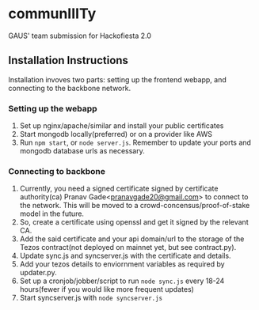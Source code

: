 # communIIITy
GAUS' team submission for Hackofiesta 2.0

## Installation Instructions
Installation invoves two parts: setting up the frontend webapp, and connecting to the backbone network.

### Setting up the webapp
1. Set up nginx/apache/similar and install your public certificates
1. Start mongodb locally(preferred) or on a provider like AWS
1. Run `npm start`, or `node server.js`. Remember to update your ports and mongodb database urls as necessary.

### Connecting to backbone
1. Currently, you need a signed certificate signed by certificate authority(ca) Pranav Gade\<pranavgade20@gmail.com\> to connect to the network. This will be moved to a crowd-concensus/proof-of-stake model in the future.
1. So, create a certificate using openssl and get it signed by the relevant CA.
1. Add the said certificate and your api domain/url to the storage of the Tezos contract(not deployed on mainnet yet, but see contract.py).
1. Update sync.js and syncserver.js with the certificate and details.
1. Add your tezos details to enviornment variables as required by updater.py.
1. Set up a cronjob/jobber/script to run `node sync.js` every 18-24 hours(fewer if you would like more frequent updates)
1. Start syncserver.js with `node syncserver.js`
